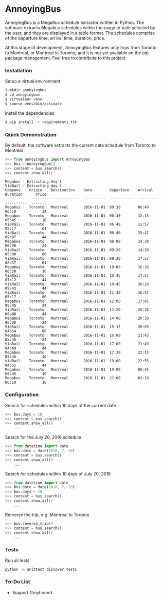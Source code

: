 # AnnoyingBus

AnnoyingBus is a MegaBus schedule extractor written in Python. The software extracts Megabus schedules within the range of date selected by the user, and they are displayed in a table format. The schedules comprise of the departure time, arrival time, duration, price. 

At this stage of development, AnnoyingBus features only trips from Toronto to Montreal, or Montreal to Toronto, and it is not yet available on the pip package management. Feel free to contribute to this project.

### Installation
Setup a virtual environment
```sh
$ mkdir annoyingbus
$ cd annoyingbus
$ virtualenv venv
$ source venv/bin/activate
```
Install the dependencies
```sh
$ pip install -r requirements.txt
```

### Quick Demonstration
By default, the software extracts the current date schedule from Toronto to Montreal
```python
>>> from annoyingbus import AnnoyingBus
>>> bus = AnnoyingBus()
>>> content = bus.search()
>>> content.show_all()
```
```
Megabus - Extracting day 1
ViaRail - Extracting day 1
Company    Origin    Destination    Date        Departure    Arrival    Duration      Price
---------  --------  -------------  ----------  -----------  ---------  ----------  -------
Megabus    Toronto   Montreal       2016-11-01  00:30        06:40      06:10            24
Megabus    Toronto   Montreal       2016-11-01  06:30        12:15      05:45            10
ViaRail    Toronto   Montreal       2016-11-01  06:40        11:57      05:17            61
ViaRail    Toronto   Montreal       2016-11-01  06:40        15:47      09:07            44
Megabus    Toronto   Montreal       2016-11-01  08:00        14:30      06:30            24
ViaRail    Toronto   Montreal       2016-11-01  09:20        14:20      05:00            80
ViaRail    Toronto   Montreal       2016-11-01  09:20        17:57      08:37            61
Megabus    Toronto   Montreal       2016-11-01  10:00        16:20      06:20            10
ViaRail    Toronto   Montreal       2016-11-01  10:45        17:57      07:12            44
ViaRail    Toronto   Montreal       2016-11-01  10:45        20:28      09:43            44
ViaRail    Toronto   Montreal       2016-11-01  11:30        16:47      05:17            80
Megabus    Toronto   Montreal       2016-11-01  12:00        17:45      05:45            24
ViaRail    Toronto   Montreal       2016-11-01  12:20        20:28      08:08            44
Megabus    Toronto   Montreal       2016-11-01  14:00        20:30      06:30            24
ViaRail    Toronto   Montreal       2016-11-01  15:15        20:09      04:54            80
Megabus    Toronto   Montreal       2016-11-01  16:00        21:45      05:45            24
ViaRail    Toronto   Montreal       2016-11-01  17:00        21:49      04:49            44
Megabus    Toronto   Montreal       2016-11-01  17:30        23:15      05:45            10
ViaRail    Toronto   Montreal       2016-11-01  18:00        22:55      04:55            44
Megabus    Toronto   Montreal       2016-11-01  19:00        00:45      05:45            10
Megabus    Toronto   Montreal       2016-11-01  21:00        03:10      06:10            10
```

### Configuration
Search for schedules within 10 days of the current date
```python
>>> bus.days = 10
>>> content = bus.search()
>>> content.show_all()
    ...
```

Search for the July 20, 2016 schedule
```python
>>> from datetime import date
>>> bus.date = date(2016, 7, 20)
>>> content = bus.search()
>>> content.show_all()
    ...
```

Search for schedules within 10 days of July 20, 2016
```python
>>> from datetime import date
>>> bus.date = date(2016, 7, 20)
>>> bus.days = 10
>>> content = bus.search()
>>> content.show_all()
    ...
```
Rerverse the trip, e.g. Montreal to Toronto
```python
>>> bus.reverse_trip()
>>> content = bus.search()
>>> content.show_all()
    ...
```

### Tests
Run all tests
```sh
python -m unittest discover tests
```

### To-Do List
* Support Greyhound


